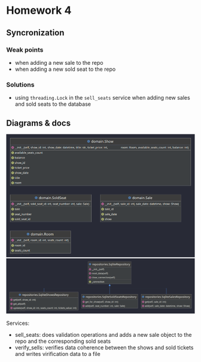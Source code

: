 # Homework 4

## Syncronization

### Weak points

- when adding a new sale to the repo
- when adding a new sold seat to the repo

### Solutions

- using `threading.Lock` in the `sell_seats` service when adding new sales and sold seats to the database

## Diagrams & docs

![domain](./domain-diagram.png)
![repositories](./repositories-diagram.png)

Services:

- sell\_seats: does validation operations and adds a new sale object to the repo and the corresponding sold seats
- verify\_sells: verifies data coherence between the shows and sold tickets and writes virification data to a file

